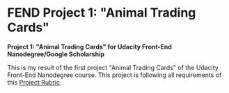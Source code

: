 # FEND Project 1: "Animal Trading Cards"

**Project 1: "Animal Trading Cards" for Udacity Front-End Nanodegree/Google Scholarship**

This is my result of the first project "Animal Trading Cards" of the Udacity Front-End Nanodegree course.
This project is following all requirements of this [Project Rubric](https://review.udacity.com/#!/rubrics/151/view).
